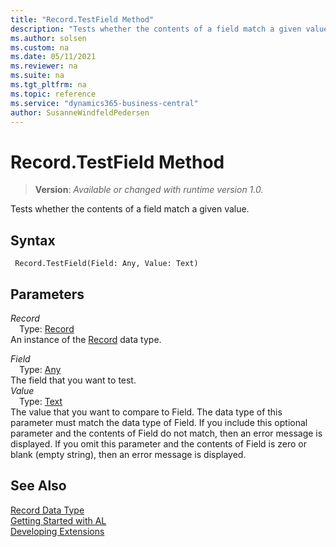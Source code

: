 ```yaml
---
title: "Record.TestField Method"
description: "Tests whether the contents of a field match a given value."
ms.author: solsen
ms.custom: na
ms.date: 05/11/2021
ms.reviewer: na
ms.suite: na
ms.tgt_pltfrm: na
ms.topic: reference
ms.service: "dynamics365-business-central"
author: SusanneWindfeldPedersen
---
```

[//]: # (START>DO_NOT_EDIT)
[//]: # (IMPORTANT:Do not edit any of the content between here and the END>DO_NOT_EDIT.)
[//]: # (Any modifications should be made in the .xml files in the ModernDev repo.)
# Record.TestField Method
> **Version**: _Available or changed with runtime version 1.0._

Tests whether the contents of a field match a given value.


## Syntax
```
 Record.TestField(Field: Any, Value: Text)
```
## Parameters
*Record*  
&emsp;Type: [Record](record-data-type.md)  
An instance of the [Record](record-data-type.md) data type.

*Field*  
&emsp;Type: [Any](../any/any-data-type.md)  
The field that you want to test.  
*Value*  
&emsp;Type: [Text](../text/text-data-type.md)  
The value that you want to compare to Field. The data type of this parameter must match the data type of Field. If you include this optional parameter and the contents of Field do not match, then an error message is displayed. If you omit this parameter and the contents of Field is zero or blank (empty string), then an error message is displayed.  



[//]: # (IMPORTANT: END>DO_NOT_EDIT)
## See Also
[Record Data Type](record-data-type.md)  
[Getting Started with AL](../../devenv-get-started.md)  
[Developing Extensions](../../devenv-dev-overview.md)